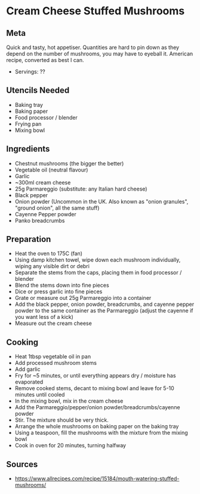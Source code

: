 # Cream Cheese Stuffed Mushrooms

## Meta

Quick and tasty, hot appetiser. Quantities are hard to pin down as they depend on the number of mushrooms, you may have to eyeball it. American recipe, converted as best I can.

* Servings: ??

## Utencils Needed

* Baking tray
* Baking paper
* Food processor / blender
* Frying pan
* Mixing bowl

## Ingredients

* Chestnut mushrooms (the bigger the better)
* Vegetable oil (neutral flavour)
* Garlic
* ~300ml cream cheese
* 25g Parmareggio (substitute: any Italian hard cheese)
* Black pepper
* Onion powder (Uncommon in the UK. Also known as "onion granules", "ground onion", all the same stuff)
* Cayenne Pepper powder
* Panko breadcrumbs

## Preparation

* Heat the oven to 175C (fan)
* Using damp kitchen towel, wipe down each mushroom individually, wiping any visible dirt or debri
* Separate the stems from the caps, placing them in food processor / blender
* Blend the stems down into fine pieces
* Dice or press garlic into fine pieces
* Grate or measure out 25g Parmareggio into a container
* Add the black pepper, onion powder, breadcrumbs, and cayenne pepper powder to the same container as the Parmareggio (adjust the cayenne if you want less of a kick)
* Measure out the cream cheese

## Cooking

* Heat 1tbsp vegetable oil in pan
* Add processed mushroom stems
* Add garlic
* Fry for ~5 minutes, or until everything appears dry / moisture has evaporated
* Remove cooked stems, decant to mixing bowl and leave for 5-10 minutes until cooled
* In the mixing bowl, mix in the cream cheese
* Add the Parmareggio/pepper/onion powder/breadcrumbs/cayenne powder
* Stir. The mixture should be very thick.
* Arrange the whole mushrooms on baking paper on the baking tray
* Using a teaspoon, fill the mushrooms with the mixture from the mixing bowl
* Cook in oven for 20 minutes, turning halfway

## Sources

* https://www.allrecipes.com/recipe/15184/mouth-watering-stuffed-mushrooms/
